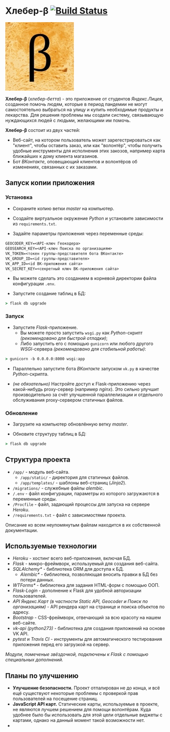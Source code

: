 # Хлебер-β [![Build Status](https://travis-ci.com/deker104/hleber.svg?branch=master)](https://travis-ci.com/deker104/hleber)

![Логотип Хлебер-β](./app/static/img/icon.png)

**Хлебер-β** (_хлебер-бетта_) - это приложение от студентов _Яндекс.Лицея_, созданное помочь людям, которые в период пандемии не могут самостоятельно выбраться на улицу и купить необходимые продукты и лекарства.
Для решения проблемы мы создали систему, связывающую нуждающихся людей с людьми, желающими им помочь.

**Хлебер-β** состоит из двух частей:
- Веб-сайт, на котором пользователь может зарегестрироваться как "клиент", чтобы оставить заказ, или как "волонтёр", чтобы получить удобные инструменты для исполнения этих закозов, например карта ближайших к дому клиента магазинов.
- Бот _ВКонтакте_, оповещающий клиентов и волонтёров об изменениях, связанных с их заказами.

## Запуск копии приложения

### Установка

- Сохраните копию ветки _master_ на компьютер.

- Создайте виртуальное окружение _Python_ и установите зависимости из `requirements.txt`.

- Задайте параметры приложения через переменные среды:

```
GEOCODER_KEY=<API-ключ Геокодера>
GEOSEARCH_KEY=<API-ключ Поиска по организациям>
VK_TOKEN=<токен группы-представителя бота ВКонтакте>
VK_GROUP_ID=<id группы-представителя>
VK_APP_ID=<id ВК-приложения сайта>
VK_SECRET_KEY=<секретный ключ ВК-приложения сайта>
```

- Вы можете сделать это созданием в корневой директории файла конфигурации `.env`.

- Запустите создание таблиц в БД:

```cmd
> flask db upgrade
```

### Запуск

- Запустите _Flask_-приложение.
    - Вы можете просто запустить `wsgi.py` как _Python_-скрипт _(рекомендовано для быстрой отладки)_;
    - Либо запустить его с помощью `gunicorn` или любого другого _WSGI_-сервера _(рекомендовано для стабильной работы)_:

```cmd
> gunicorn -b 0.0.0.0:8000 wsgi:app
```

- Параллельно запустите бота _ВКонтакте_ запуском `vk.py` в качестве _Python_-скрипта.

- _(не обязательно)_ Настройте доступ к Flask-приложению через какой-нибудь proxy-сервер (например _nginx_).
Это сильно улучшит производительно за счёт улучшенной параллелизации и отдельного обслуживания proxy-сервером статичных файлов.

### Обновление

- Загрузите на компьютер обновлённую ветку _master_.

- Обновите структуру таблиц в БД:

```cmd
> flask db upgrade
```

## Структура проекта

- `/app/` - модуль веб-сайта.
    - `/app/static/` - директория для статичных файлов.
    - `/app/templates/` - шаблоны веб-страниц (_Jinja2_).
- `/migrations/` - служебные файлы _alembic_.
- `/.env` - файл конфигурации, параметры из которого загружаются в переменные среды.
- `/Procfile` - файл, задающий процессы для запуска на сервере _Heroku_.
- `/requirements.txt` - файл с зависимостями проекта.

Описание ко всем неупомянутым файлам находится в их собственной документации.

## Используемые технологии

- _Heroku_ - хостинг всего веб-приложения, включая БД.
- _Flask_ - микро-фреймворк, используемый для создания веб-сайта.
- _SQLAlchemy*_ - библиотека ORM для доступа к БД.
    - _Alembic*_ - библиотека, позволяющая вносить правки в БД без потери данных.
- _WTForms*_ - библиотека для задания HTML-форм с помощью ООП.
- _Flask-Login_ - дополнение к Flask для удобной авторизации пользователей.
- _API Яндекс.Карт (в частности Static API, Geocoder и Поиск по организациям)_ - API рендера карт на странице и поиска объектов по адресу.
- _Bootstrap_ - CSS-фреймворк, отвечающий за всю красоту на нашем веб-сайте.
- _vk-api (python273)_ - библиотека для создания приложений на основе VK API.
- _pytest_ и _Travis CI_ - инструменты для автоматического тестирования приложения перед его загрузкой на сервер. 

_Модули, помеченые звёздочкой, подключены к Flask с помощью специальных дополнений._

## Планы по улучшению

- **Улучшение безопасности.**
Проект отпалирован не до конца, и всё ещё существуют некоторые проблемы с проверкой прав пользователей на посещение страниц.
- **JavaScript API карт.**
Статические карты, используемые в проекте, не являются лучшем решением для помощи волонтёрам.
Куда удобнее было бы использовать для этой цели отдельные виджеты с картами, однако на данный момент такой возможности нет.
- 
